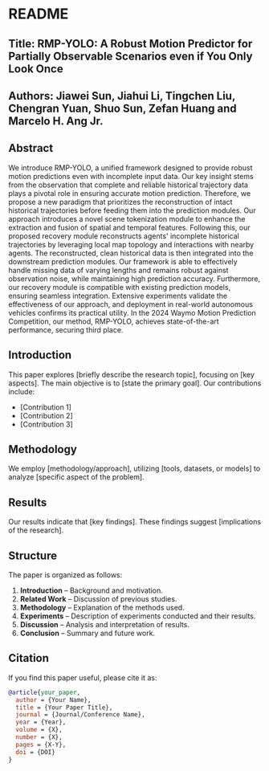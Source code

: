 # README

## Title: RMP-YOLO: A Robust Motion Predictor for Partially Observable Scenarios even if You Only Look Once

## Authors: Jiawei Sun, Jiahui Li,  Tingchen Liu, Chengran Yuan, Shuo Sun, Zefan Huang and Marcelo H. Ang Jr.

## Abstract
We introduce RMP-YOLO, a unified framework designed to provide robust motion predictions even with incomplete input data. 
Our key insight stems from the observation that complete and reliable historical trajectory data plays a pivotal role in ensuring accurate motion prediction. Therefore, we propose a new paradigm that prioritizes the reconstruction of intact historical trajectories before feeding them into the prediction modules. Our approach introduces a novel scene tokenization module to enhance the extraction and fusion of spatial and temporal features. Following this, our proposed recovery module reconstructs agents' incomplete historical trajectories by leveraging local map topology and interactions with nearby agents. The reconstructed, clean historical data is then integrated into the downstream prediction modules. Our framework is able to effectively handle missing data of varying lengths and remains robust against observation noise, while maintaining high prediction accuracy. Furthermore, our recovery module is compatible with existing prediction models, ensuring seamless integration. Extensive experiments validate the effectiveness of our approach, and deployment in real-world autonomous vehicles confirms its practical utility. In the 2024 Waymo Motion Prediction Competition, our method, RMP-YOLO, achieves state-of-the-art performance, securing third place.

## Introduction
This paper explores [briefly describe the research topic], focusing on [key aspects]. The main objective is to [state the primary goal]. Our contributions include:
- [Contribution 1]
- [Contribution 2]
- [Contribution 3]

## Methodology
We employ [methodology/approach], utilizing [tools, datasets, or models] to analyze [specific aspect of the problem].

## Results
Our results indicate that [key findings]. These findings suggest [implications of the research].

## Structure
The paper is organized as follows:
1. **Introduction** – Background and motivation.
2. **Related Work** – Discussion of previous studies.
3. **Methodology** – Explanation of the methods used.
4. **Experiments** – Description of experiments conducted and their results.
5. **Discussion** – Analysis and interpretation of results.
6. **Conclusion** – Summary and future work.

## Citation
If you find this paper useful, please cite it as:
```bibtex
@article{your_paper,
  author = {Your Name},
  title = {Your Paper Title},
  journal = {Journal/Conference Name},
  year = {Year},
  volume = {X},
  number = {X},
  pages = {X-Y},
  doi = {DOI}
}
